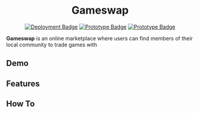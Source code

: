<h1 align="center">Gameswap</h1>

<p align="center">
<a href="" target="_blank"><img src="https://img.shields.io/badge/Deployment-Down-Red?logo=googlechrome&logoColor=lightgray" alt="Deployment Badge" /></a>
<a href="https://www.figma.com/file/ghliT7Nqlq9fKNaj36s1Wm/GameSwap-(Prototype)?type=design&node-id=0-1&mode=design&t=DCdVVjzr45GD8Vr1-0" target="_blank"><img src="https://img.shields.io/badge/Prototype-Desktop-Green?logo=figma&logoColor=lightgray" alt="Prototype Badge" /></a>
<a href="https://www.figma.com/file/ghliT7Nqlq9fKNaj36s1Wm/GameSwap-(Prototype)?type=design&node-id=186-617&mode=design&t=DCdVVjzr45GD8Vr1-0" target="_blank"><img src="https://img.shields.io/badge/Prototype-Mobile-Green?logo=figma&logoColor=lightgray" alt="Prototype Badge" /></a>
</p>

**Gameswap** is an online marketplace where users can find members of their local community to trade games with

## Demo

## Features

## How To
